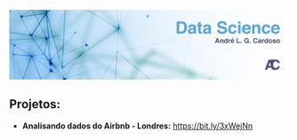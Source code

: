 <p align="center">
  <img src="https://raw.githubusercontent.com/andrelgcardoso/meu_portf-lio/main/capa%20portfólio.png" >
</p>

## Projetos:

* **Analisando dados do Airbnb - Londres:** https://bit.ly/3xWejNn
